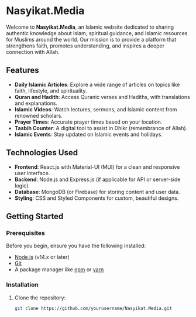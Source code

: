 # Nasyikat.Media

Welcome to **Nasyikat.Media**, an Islamic website dedicated to sharing authentic knowledge about Islam, spiritual guidance, and Islamic resources for Muslims around the world. Our mission is to provide a platform that strengthens faith, promotes understanding, and inspires a deeper connection with Allah.

## Features

- **Daily Islamic Articles**: Explore a wide range of articles on topics like faith, lifestyle, and spirituality.
- **Quran and Hadith**: Access Quranic verses and Hadiths, with translations and explanations.
- **Islamic Videos**: Watch lectures, sermons, and Islamic content from renowned scholars.
- **Prayer Times**: Accurate prayer times based on your location.
- **Tasbih Counter**: A digital tool to assist in Dhikr (remembrance of Allah).
- **Islamic Events**: Stay updated on Islamic events and holidays.

## Technologies Used

- **Frontend**: React.js with Material-UI (MUI) for a clean and responsive user interface.
- **Backend**: Node.js and Express.js (if applicable for API or server-side logic).
- **Database**: MongoDB (or Firebase) for storing content and user data.
- **Styling**: CSS and Styled Components for custom, beautiful designs.

## Getting Started

### Prerequisites

Before you begin, ensure you have the following installed:

- [Node.js](https://nodejs.org/en/) (v14.x or later)
- [Git](https://git-scm.com/)
- A package manager like [npm](https://www.npmjs.com/) or [yarn](https://yarnpkg.com/)

### Installation

1. Clone the repository:

   ```bash
   git clone https://github.com/yourusername/Nasyikat.Media.git